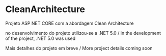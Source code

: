 # CleanArchitecture
Projeto ASP NET CORE com a abordagem Clean Architecture

no desenvolvimento do projeto utilizou-se a .NET 5.0 / in the development of the project, .NET 5.0 was used

Mais detalhes do projeto em breve / More project details coming soon 

